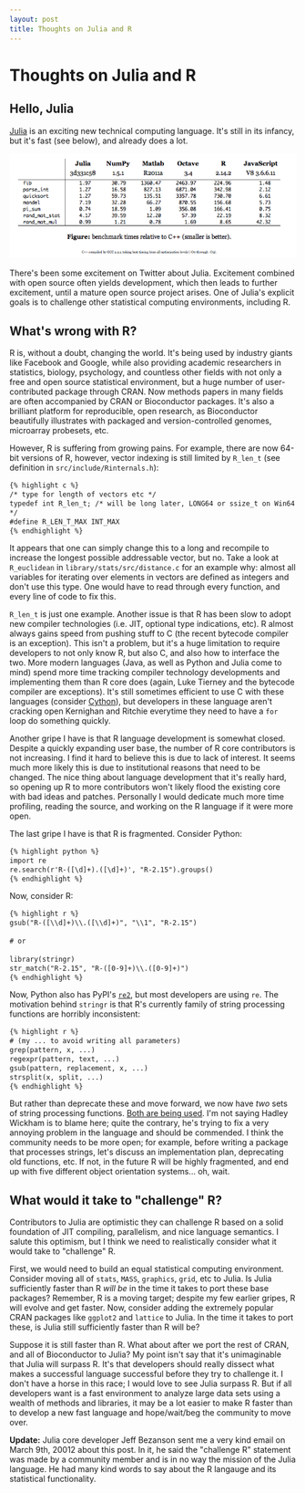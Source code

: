 ```yaml
---
layout: post
title: Thoughts on Julia and R
---
```


# Thoughts on Julia and R

## Hello, Julia

[Julia](http://julialang.org) is an exciting new technical computing
language. It's still in its infancy, but it's fast (see below), and
already does a lot.

![Comparison of Julia to other languages](/images/julia_speed.png)


There's been some excitement on Twitter about Julia. Excitement
combined with open source often yields development, which then leads
to further excitement, until a mature open source project arises. One
of Julia's explicit goals is to challenge other statistical computing
environments, including R.

## What's wrong with R?

R is, without a doubt, changing the world. It's being used by industry
giants like Facebook and Google, while also providing academic
researchers in statistics, biology, psychology, and countless other
fields with not only a free and open source statistical environment,
but a huge number of user-contributed package through CRAN. Now
methods papers in many fields are often accompanied by CRAN or
Bioconductor packages. It's also a brilliant platform for reproducible,
open research, as Bioconductor beautifully illustrates with packaged
and version-controlled genomes, microarray probesets, etc.

However, R is suffering from growing pains. For example, there are now
64-bit versions of R, however, vector indexing is still limited by
`R_len_t` (see definition in `src/include/Rinternals.h`):

    {% highlight c %} 
    /* type for length of vectors etc */
    typedef int R_len_t; /* will be long later, LONG64 or ssize_t on Win64 */
    #define R_LEN_T_MAX INT_MAX
    {% endhighlight %}

It appears that one can simply change this to a long and recompile to
increase the longest possible addressable vector, but no. Take a look
at `R_euclidean` in `library/stats/src/distance.c` for an example why:
almost all variables for iterating over elements in vectors are
defined as integers and don't use this type. One would have to read
through every function, and every line of code to fix this.

`R_len_t` is just one example. Another issue is that R has been slow
to adopt new compiler technologies (i.e. JIT, optional type
indications, etc). R almost always gains speed from pushing stuff to C
(the recent bytecode compiler is an exception). This isn't a problem,
but it's a huge limitation to require developers to not only know R,
but also C, and also how to interface the two. More modern languages
(Java, as well as Python and Julia come to mind) spend more time
tracking compiler technology developments and implementing them than R
core does (again, Luke Tierney and the bytecode compiler are
exceptions). It's still sometimes efficient to use C with these
languages (consider [Cython](http://cython.org/)), but developers in
these language aren't cracking open Kernighan and Ritchie everytime
they need to have a `for` loop do something quickly.

Another gripe I have is that R language development is somewhat
closed. Despite a quickly expanding user base, the number of R core
contributors is not increasing. I find it hard to believe this is due
to lack of interest. It seems much more likely this is due to
institutional reasons that need to be changed. The nice thing about
language development that it's really hard, so opening up R to more
contributors won't likely flood the existing core with bad ideas and
patches. Personally I would dedicate much more time profiling, reading
the source, and working on the R language if it were more open.

The last gripe I have is that R is fragmented. Consider Python:

    {% highlight python %}
    import re
    re.search(r'R-([\d]+).([\d]+)', "R-2.15").groups()
    {% endhighlight %} 
   
Now, consider R:
     
    {% highlight r %}
    gsub("R-([\\d]+)\\.([\\d]+)", "\\1", "R-2.15")
    
    # or
    
    library(stringr)
    str_match("R-2.15", "R-([0-9]+)\\.([0-9]+)")
    {% endhighlight %}
    
Now, Python also has PyPI's [`re2`](http://pypi.python.org/pypi/re2/),
but most developers are using `re`. The motivation behind `stringr` is
that R's currently family of string processing functions are horribly
inconsistent:

    {% highlight r %}
    # (my ... to avoid writing all parameters)
    grep(pattern, x, ...)
    regexpr(pattern, text, ...)
    gsub(pattern, replacement, x, ...)
    strsplit(x, split, ...)
    {% endhighlight %}
    
But rather than deprecate these and move forward, we now have *two*
sets of string processing
functions. [Both are being used](http://github.com/search?langOverride=&language=R&q=str_extract&repo=&start_value=1&type=Code). I'm
not saying Hadley Wickham is to blame here; quite the contrary, he's
trying to fix a very annoying problem in the language and should be
commended. I think the community needs to be more open; for example,
before writing a package that processes strings, let's discuss an
implementation plan, deprecating old functions, etc. If not, in the
future R will be highly fragmented, and end up with five different
object orientation systems... oh, wait.

## What would it take to "challenge" R?

Contributors to Julia are optimistic they can challenge R based on a
solid foundation of JIT compiling, parallelism, and nice language
semantics. I salute this optimism, but I think we need to
realistically consider what it would take to "challenge" R. 

First, we would need to build an equal statistical computing
environment. Consider moving all of `stats`, `MASS`, `graphics`,
`grid`, etc to Julia. Is Julia sufficiently faster than R *will be* in
the time it takes to port these base packages? Remember, R is a moving
target; despite my few earlier gripes, R will evolve and get
faster. Now, consider adding the extremely popular CRAN packages like
`ggplot2` and `lattice` to Julia. In the time it takes to port these,
is Julia still sufficiently faster than R will be?

Suppose it is still faster than R. What about after we port the rest
of CRAN, and all of Bioconductor to Julia? My point isn't say that
it's unimaginable that Julia will surpass R. It's that developers
should really dissect what makes a successful language successful
before they try to challenge it. I don't have a horse in this race; I
would love to see Julia surpass R. But if all developers want is a
fast environment to analyze large data sets using a wealth of methods
and libraries, it may be a lot easier to make R faster than to develop
a new fast language and hope/wait/beg the community to move over.

**Update:** Julia core developer Jeff Bezanson sent me a very kind
  email on March 9th, 20012 about this post. In it, he said the
  "challenge R" statement was made by a community member and is in no
  way the mission of the Julia language. He had many kind words to say
  about the R langauge and its statistical functionality.